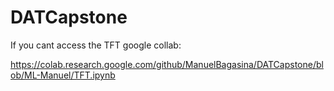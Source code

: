 # DATCapstone

If you cant access the TFT google collab:

https://colab.research.google.com/github/ManuelBagasina/DATCapstone/blob/ML-Manuel/TFT.ipynb
